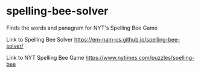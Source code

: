 # spelling-bee-solver
Finds the words and panagram for NYT's Spelling Bee Game

Link to Spelling Bee Solver
https://em-nam-cs.github.io/spelling-bee-solver/

Link to NYT Spelling Bee Game
https://www.nytimes.com/puzzles/spelling-bee

